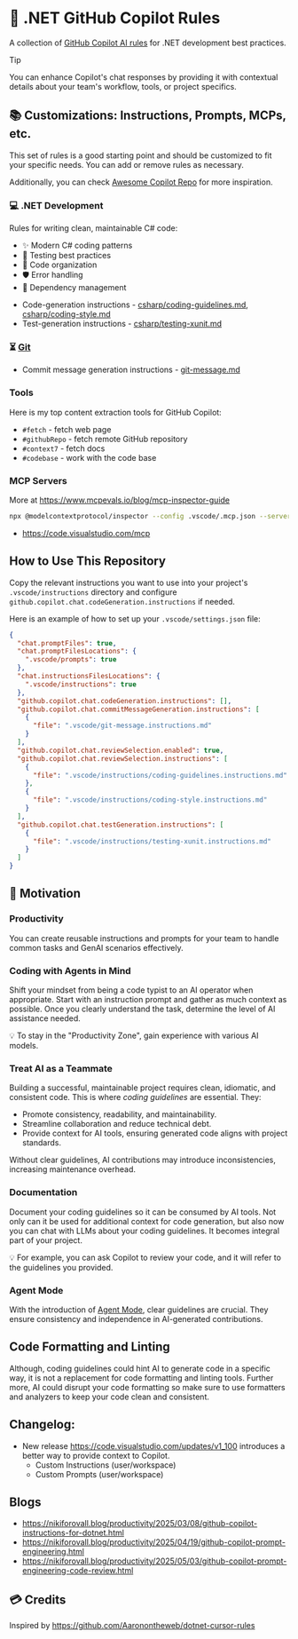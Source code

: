 # 🤖 .NET GitHub Copilot Rules

A collection of [GitHub Copilot AI rules](https://code.visualstudio.com/docs/copilot/copilot-customization) for .NET development best practices.

> [!TIP]
> You can enhance Copilot's chat responses by providing it with contextual details about your team's workflow, tools, or project specifics.

## 📚 Customizations: Instructions, Prompts, MCPs, etc.

This set of rules is a good starting point and should be customized to fit your specific needs. You can add or remove rules as necessary.

Additionally, you can check [Awesome Copilot Repo](https://github.com/github/awesome-copilot) for more inspiration.

### 💻 .NET Development

Rules for writing clean, maintainable C# code:
- ✨ Modern C# coding patterns
- 🧪 Testing best practices
- 📁 Code organization
- 🛡️ Error handling
- 🔌 Dependency management

* Code-generation instructions - [csharp/coding-guidelines.md](.vscode/instructions/coding-guidelines.instructions.md), [csharp/coding-style.md](.vscode/instructions/coding-style.instructions.md)
* Test-generation instructions -  [csharp/testing-xunit.md](.vscode/instructions/testing-xunit.instructions.md)

### ⏳ [Git](.vscode/git-message.instructions.md)

* Commit message generation instructions - [git-message.md](.vscode/git-message.instructions.md)

### Tools

Here is my top content extraction tools for GitHub Copilot:

* `#fetch` - fetch web page
* `#githubRepo` - fetch remote GitHub repository
* `#context7` - fetch docs
* `#codebase` - work with the code base

### MCP Servers

More at <https://www.mcpevals.io/blog/mcp-inspector-guide>

```bash
npx @modelcontextprotocol/inspector --config .vscode/.mcp.json --server microsoft.docs.mcp
```

* https://code.visualstudio.com/mcp

## How to Use This Repository

Copy the relevant instructions you want to use into your project's `.vscode/instructions` directory and configure `github.copilot.chat.codeGeneration.instructions` if needed.

Here is an example of how to set up your `.vscode/settings.json` file:

```json
{
  "chat.promptFiles": true,
  "chat.promptFilesLocations": {
    ".vscode/prompts": true
  },
  "chat.instructionsFilesLocations": {
    ".vscode/instructions": true
  },
  "github.copilot.chat.codeGeneration.instructions": [],
  "github.copilot.chat.commitMessageGeneration.instructions": [
    {
      "file": ".vscode/git-message.instructions.md"
    }
  ],
  "github.copilot.chat.reviewSelection.enabled": true,
  "github.copilot.chat.reviewSelection.instructions": [
    {
      "file": ".vscode/instructions/coding-guidelines.instructions.md"
    },
    {
      "file": ".vscode/instructions/coding-style.instructions.md"
    }
  ],
  "github.copilot.chat.testGeneration.instructions": [
    {
      "file": ".vscode/instructions/testing-xunit.instructions.md"
    }
  ]
}
```

## 🚀 Motivation

### Productivity

You can create reusable instructions and prompts for your team to handle common tasks and GenAI scenarios effectively.

### Coding with Agents in Mind

Shift your mindset from being a code typist to an AI operator when appropriate. Start with an instruction prompt and gather as much context as possible. Once you clearly understand the task, determine the level of AI assistance needed.

💡 To stay in the "Productivity Zone", gain experience with various AI models.

### Treat AI as a Teammate

Building a successful, maintainable project requires clean, idiomatic, and consistent code. This is where *coding guidelines* are essential. They:
- Promote consistency, readability, and maintainability.
- Streamline collaboration and reduce technical debt.
- Provide context for AI tools, ensuring generated code aligns with project standards.

Without clear guidelines, AI contributions may introduce inconsistencies, increasing maintenance overhead.

### Documentation

Document your coding guidelines so it can be consumed by AI tools. Not only can it be used for additional context for code generation, but also now you can chat with LLMs about your coding guidelines. It becomes integral part of your project.

💡 For example, you can ask Copilot to review your code, and it will refer to the guidelines you provided.

### Agent Mode

With the introduction of [Agent Mode](https://code.visualstudio.com/blogs/2025/02/24/introducing-copilot-agent-mode), clear guidelines are crucial. They ensure consistency and independence in AI-generated contributions.

## Code Formatting and Linting

Although, coding guidelines could hint AI to generate code in a specific way, it is not a replacement for code formatting and linting tools. Further more, AI could disrupt your code formatting so make sure to use formatters and analyzers to keep your code clean and consistent.

## Changelog:

* New release <https://code.visualstudio.com/updates/v1_100> introduces a better way to provide context to Copilot. 
  * Custom Instructions (user/workspace)
  * Custom Prompts (user/workspace)

## Blogs

* https://nikiforovall.blog/productivity/2025/03/08/github-copilot-instructions-for-dotnet.html
* https://nikiforovall.blog/productivity/2025/04/19/github-copilot-prompt-engineering.html
* https://nikiforovall.blog/productivity/2025/05/03/github-copilot-prompt-engineering-code-review.html

## 💳 Credits

Inspired by <https://github.com/Aaronontheweb/dotnet-cursor-rules>
